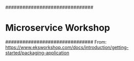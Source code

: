 ###############################
# Microservice Workshop
###############################
From: https://www.eksworkshop.com/docs/introduction/getting-started/packaging-application
